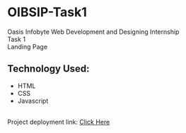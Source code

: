 # OIBSIP-Task1
Oasis Infobyte Web Development and Designing Internship
<br>
Task 1<br>
Landing Page<br>
<h2>Technology Used:</h2>
<ul>
<li>HTML</li>
<li>CSS</li>
<li>Javascript</li>
</ul>
<br>
Project deployment link: <a href='https://aditig2020.github.io/OIBSIP-Task1/'>Click Here</a>

